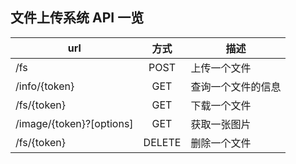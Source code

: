 ## 文件上传系统 API 一览

|url                      |方式   |描述             |
| ----------------------- |:-----:| -------------- |
|/fs                      |POST   |上传一个文件     |
|/info/{token}            |GET    |查询一个文件的信息|
|/fs/{token}              |GET    |下载一个文件     |
|/image/{token}?[options] |GET    |获取一张图片     |
|/fs/{token}              |DELETE |删除一个文件     |
